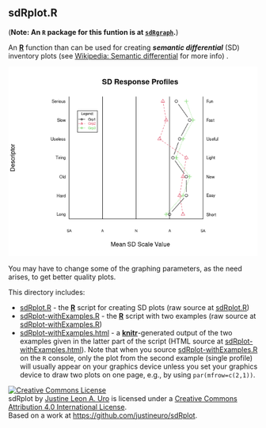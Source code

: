 ## sdRplot.R
(**Note: An `R` package for this funtion is at [`sdRgraph`](https://github.com/justineuro/sdRgraph).**)  

An [**R**](https://svn.R-project.org/R/) function than can be used for creating ***semantic differential*** (SD) inventory plots (see [Wikipedia: Semantic differential](https://en.wikipedia.org/wiki/Semantic_differential) for more info) .

![](./images/sdRplot1.png)

You may have to change some of the graphing parameters, as the need arises, to get better quality plots.

This directory includes:

* [sdRplot.R](./sdRplot.R) - the [**R**](https://svn.R-project.org/R/) script for creating SD plots (raw source at [sdRplot.R](https://raw.githubusercontent.com/justineuro/sdRplot/master/sdRplot.R))
* [sdRplot-withExamples.R](./sdRplot-withExamples.R) - the [**R**](https://svn.R-project.org/R/) script with two examples (raw source at [sdRplot-withExamples.R](https://raw.githubusercontent.com/justineuro/sdRplot/master/sdRplot-withExamples.R))
* [sdRplot-withExamples.html](http://justineuro.github.io/sdRplot/sdRplot-withExamples.html) - a [**knitr**](http://yihui.name/knitr/)-generated output of the two examples given in the latter part of the script (HTML source at [sdRplot-withExamples.html](./sdRplot-withExamples.html)).  Note that when you source [sdRplot-withExamples.R](./sdRplot-withExamples.R) on the `R` console, only the plot from the second example (single profile) will usually appear on your graphics device unless you set your graphics device to draw two plots on one page, e.g., by using `par(mfrow=c(2,1))`.
  
  
<a rel="license" href="http://creativecommons.org/licenses/by/4.0/"><img alt="Creative Commons License" style="border-width:0" src="https://i.creativecommons.org/l/by/4.0/80x15.png" /></a><br /><span xmlns:dct="http://purl.org/dc/terms/" property="dct:title">sdRplot</span> by <a xmlns:cc="http://creativecommons.org/ns#" href="https://github.com/justineuro/" property="cc:attributionName" rel="cc:attributionURL">Justine Leon A. Uro</a> is licensed under a <a rel="license" href="http://creativecommons.org/licenses/by/4.0/">Creative Commons Attribution 4.0 International License</a>.<br />Based on a work at <a xmlns:dct="http://purl.org/dc/terms/" href="https://github.com/justineuro/sdRplot" rel="dct:source">https://github.com/justineuro/sdRplot</a>.
